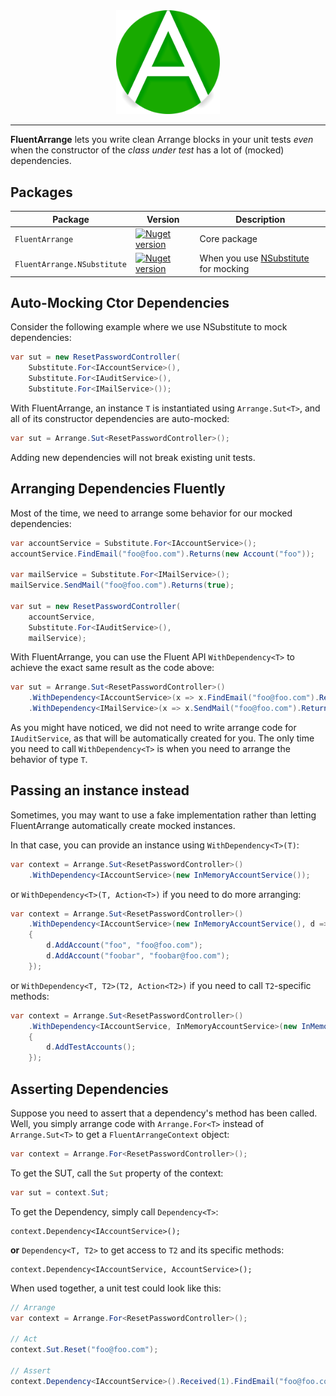 <div align="center">
    <img alt="dotnet-dash" src="logo.png" width="33%" />
</div>

<hr />

**FluentArrange** lets you write clean Arrange blocks in your unit tests _even_ when the constructor of the _class under test_ has a lot of (mocked) dependencies.

## Packages
| Package                     | Version | Description                                                             |
|-----------------------------|---------|-------------------------------------------------------------------------|
| `FluentArrange`             | [![Nuget version](https://img.shields.io/nuget/v/fluentarrange)](https://www.nuget.org/packages/fluentarrange) | Core package
| `FluentArrange.NSubstitute` | [![Nuget version](https://img.shields.io/nuget/v/fluentarrange.nsubstitute)](https://www.nuget.org/packages/fluentarrange.nsubstitute) | When you use [NSubstitute](https://github.com/nsubstitute/NSubstitute) for mocking

## Auto-Mocking Ctor Dependencies
Consider the following example where we use NSubstitute to mock dependencies:
~~~ C#
var sut = new ResetPasswordController(
    Substitute.For<IAccountService>(),
    Substitute.For<IAuditService>(),
    Substitute.For<IMailService>());
~~~

With FluentArrange, an instance `T` is instantiated using `Arrange.Sut<T>`, and all of its constructor dependencies are auto-mocked:
~~~ C#
var sut = Arrange.Sut<ResetPasswordController>();
~~~

Adding new dependencies will not break existing unit tests.

## Arranging Dependencies Fluently
Most of the time, we need to arrange some behavior for our mocked dependencies:
~~~ C#
var accountService = Substitute.For<IAccountService>();
accountService.FindEmail("foo@foo.com").Returns(new Account("foo"));

var mailService = Substitute.For<IMailService>();
mailService.SendMail("foo@foo.com").Returns(true);

var sut = new ResetPasswordController(
    accountService,
    Substitute.For<IAuditService>(),
    mailService);
~~~

With FluentArrange, you can use the Fluent API `WithDependency<T>` to achieve the exact same result as the code above:
~~~ C#
var sut = Arrange.Sut<ResetPasswordController>()
    .WithDependency<IAccountService>(x => x.FindEmail("foo@foo.com").Returns(new Account("foo")))
    .WithDependency<IMailService>(x => x.SendMail("foo@foo.com").Returns(true));
~~~

As you might have noticed, we did not need to write arrange code for `IAuditService`, as that will be automatically created for you.
The only time you need to call `WithDependency<T>` is when you need to arrange the behavior of type `T`.

## Passing an instance instead
Sometimes, you may want to use a fake implementation rather than letting FluentArrange automatically create mocked instances.

In that case, you can provide an instance using `WithDependency<T>(T)`:

~~~ C#
var context = Arrange.Sut<ResetPasswordController>()
    .WithDependency<IAccountService>(new InMemoryAccountService());
~~~

or `WithDependency<T>(T, Action<T>)` if you need to do more arranging:
~~~ C#
var context = Arrange.Sut<ResetPasswordController>()
    .WithDependency<IAccountService>(new InMemoryAccountService(), d =>
    {
        d.AddAccount("foo", "foo@foo.com");
        d.AddAccount("foobar", "foobar@foo.com");
    });
~~~

or `WithDependency<T, T2>(T2, Action<T2>)` if you need to call `T2`-specific methods:
~~~ C#
var context = Arrange.Sut<ResetPasswordController>()
    .WithDependency<IAccountService, InMemoryAccountService>(new InMemoryAccountService(), d =>
    {
        d.AddTestAccounts();
    });
~~~

## Asserting Dependencies
Suppose you need to assert that a dependency's method has been called.
Well, you simply arrange code with `Arrange.For<T>` instead of `Arrange.Sut<T>` to get a `FluentArrangeContext` object:

~~~ C#
var context = Arrange.For<ResetPasswordController>();
~~~

To get the SUT, call the `Sut` property of the context:
~~~ C#
var sut = context.Sut;
~~~

To get the Dependency, simply call `Dependency<T>`:
~~~
context.Dependency<IAccountService>();
~~~

**or** `Dependency<T, T2>` to get access to `T2` and its specific methods:
~~~
context.Dependency<IAccountService, AccountService>();
~~~

When used together, a unit test could look like this:
~~~ C#
// Arrange
var context = Arrange.For<ResetPasswordController>();

// Act
context.Sut.Reset("foo@foo.com");

// Assert
context.Dependency<IAccountService>().Received(1).FindEmail("foo@foo.com");
~~~

